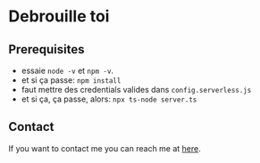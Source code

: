 # Debrouille toi

## Prerequisites

- essaie `node -v` et `npm -v`.
- et si ça passe: `npm install`
- faut mettre des credentials valides dans `config.serverless.js`
- et si ça, ça passe, alors: `npx ts-node server.ts`

## Contact

If you want to contact me you can reach me at [here](https://i.insider.com/602ee9ced3ad27001837f2ac?width=1000&format=jpeg&auto=webp).